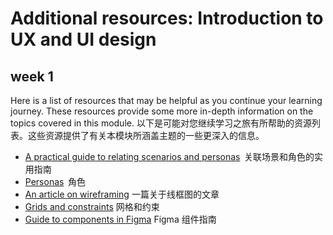# Additional resources: Introduction to UX and UI design

## week 1
Here is a list of resources that may be helpful as you continue your learning journey. These resources provide some more in-depth information on the topics covered in this module.
以下是可能对您继续学习之旅有所帮助的资源列表。这些资源提供了有关本模块所涵盖主题的一些更深入的信息。

- [A practical guide to relating scenarios and personas](https://www.nngroup.com/articles/scenario-mapping-personas/) 
关联场景和角色的实用指南
- [Personas](https://www.usability.gov/how-to-and-tools/methods/personas.html)  
角色
- [An article on wireframing](https://www.interaction-design.org/literature/topics/wireframing)
一篇关于线框图的文章
- [Grids and constraints](https://www.youtube.com/watch?v=BsR9dKfkNuA) 网格和约束
- [Guide to components in Figma](https://help.figma.com/hc/en-us/articles/360038662654-Guide-to-components-in-Figma#:~:text=Components%20are%20elements%20you%20can,icons%2C%20layouts%2C%20and%20more)
Figma 组件指南